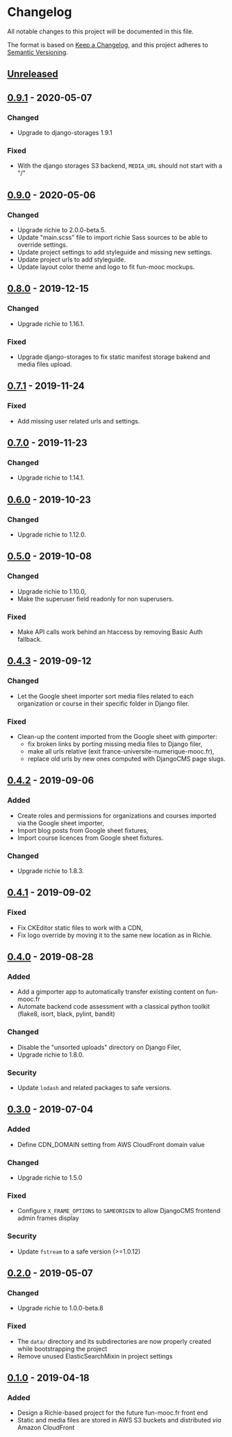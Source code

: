 # Changelog

All notable changes to this project will be documented in this file.

The format is based on [Keep a Changelog](https://keepachangelog.com/en/1.0.0/),
and this project adheres to [Semantic
Versioning](https://semver.org/spec/v2.0.0.html).

## [Unreleased]

## [0.9.1] - 2020-05-07

### Changed

- Upgrade to django-storages 1.9.1

### Fixed

- With the django storages S3 backend, `MEDIA_URL` should not start with a "/"

## [0.9.0] - 2020-05-06

### Changed

- Upgrade richie to 2.0.0-beta.5.
- Update "main.scss" file to import richie Sass sources to be able to
  override settings.
- Update project settings to add styleguide and missing new settings.
- Update project urls to add styleguide.
- Update layout color theme and logo to fit fun-mooc mockups.

## [0.8.0] - 2019-12-15

### Changed

- Upgrade richie to 1.16.1.

### Fixed

- Upgrade django-storages to fix static manifest storage bakend and media
  files upload.

## [0.7.1] - 2019-11-24

### Fixed

- Add missing user related urls and settings.

## [0.7.0] - 2019-11-23

### Changed

- Upgrade richie to 1.14.1.

## [0.6.0] - 2019-10-23

### Changed

- Upgrade richie to 1.12.0.

## [0.5.0] - 2019-10-08

### Changed

- Upgrade richie to 1.10.0,
- Make the superuser field readonly for non superusers.

### Fixed

- Make API calls work behind an htaccess by removing Basic Auth fallback.

## [0.4.3] - 2019-09-12

### Changed

- Let the Google sheet importer sort media files related to each organization
  or course in their specific folder in Django filer.

### Fixed

- Clean-up the content imported from the Google sheet with gimporter:
  * fix broken links by porting missing media files to Django filer,
  * make all urls relative (exit france-universite-numerique-mooc.fr),
  * replace old urls by new ones computed with DjangoCMS page slugs.

## [0.4.2] - 2019-09-06

### Added

- Create roles and permissions for organizations and courses imported via the
  Google sheet importer,
- Import blog posts from Google sheet fixtures,
- Import course licences from Google sheet fixtures.

### Changed

- Upgrade richie to 1.8.3.

## [0.4.1] - 2019-09-02

### Fixed

- Fix CKEditor static files to work with a CDN,
- Fix logo override by moving it to the same new location as in Richie.

## [0.4.0] - 2019-08-28

### Added

- Add a gimporter app to automatically transfer existing content on fun-mooc.fr
- Automate backend code assessment with a classical python toolkit (flake8,
  isort, black, pylint, bandit)

### Changed

- Disable the "unsorted uploads" directory on Django Filer,
- Upgrade richie to 1.8.0.

### Security

- Update `lodash` and related packages to safe versions.

## [0.3.0] - 2019-07-04

### Added

- Define CDN_DOMAIN setting from AWS CloudFront domain value

### Changed

- Upgrade richie to 1.5.0

### Fixed

- Configure `X_FRAME_OPTIONS` to `SAMEORIGIN` to allow DjangoCMS frontend admin
  frames display

### Security

- Update `fstream` to a safe version (>=1.0.12)

## [0.2.0] - 2019-05-07

### Changed

- Upgrade richie to 1.0.0-beta.8

### Fixed

- The `data/` directory and its subdirectories are now properly created while
  bootstrapping the project
- Remove unused ElasticSearchMixin in project settings

## [0.1.0] - 2019-04-18

### Added

- Design a Richie-based project for the future fun-mooc.fr front end
- Static and media files are stored in AWS S3 buckets and distributed _via_
  Amazon CloudFront

[unreleased]: https://github.com/openfun/fun-mooc/compare/v0.9.1...HEAD
[0.9.1]: https://github.com/openfun/fun-mooc/compare/v0.9.0...v0.9.1
[0.9.0]: https://github.com/openfun/fun-mooc/compare/v0.8.0...v0.9.0
[0.8.0]: https://github.com/openfun/fun-mooc/compare/v0.7.1...v0.8.0
[0.7.1]: https://github.com/openfun/fun-mooc/compare/v0.7.0...v0.7.1
[0.7.0]: https://github.com/openfun/fun-mooc/compare/v0.6.0...v0.7.0
[0.6.0]: https://github.com/openfun/fun-mooc/compare/v0.5.0...v0.6.0
[0.5.0]: https://github.com/openfun/fun-mooc/compare/v0.4.3...v0.5.0
[0.4.3]: https://github.com/openfun/fun-mooc/compare/v0.4.2...v0.4.3
[0.4.2]: https://github.com/openfun/fun-mooc/compare/v0.4.1...v0.4.2
[0.4.1]: https://github.com/openfun/fun-mooc/compare/v0.4.0...v0.4.1
[0.4.0]: https://github.com/openfun/fun-mooc/compare/v0.3.0...v0.4.0
[0.3.0]: https://github.com/openfun/fun-mooc/compare/v0.2.0...v0.3.0
[0.2.0]: https://github.com/openfun/fun-mooc/compare/v0.1.0...v0.2.0
[0.1.0]: https://github.com/openfun/fun-mooc/releases/tag/v0.1.0

